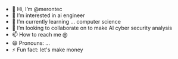 - 👋 Hi, I’m @merontec
- 👀 I’m interested in ai engineer 
- 🌱 I’m currently learning ... computer science 
- 💞️ I’m looking to collaborate on to make AI cyber security analysis 
- 📫 How to reach me @
- 😄 Pronouns: ...
- ⚡ Fun fact: let's make money 

<!---
merontec/merontec is a ✨ special ✨ repository because its `README.md` (this file) appears on your GitHub profile.
You can click the Preview link to take a look at your changes.
--->
